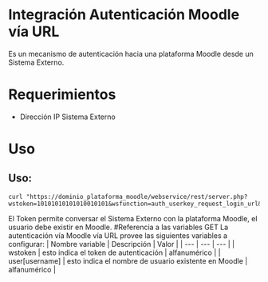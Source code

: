 # Integración Autenticación Moodle vía URL
Es un mecanismo de autenticación hacia una plataforma Moodle desde un Sistema Externo.
# Requerimientos
- Dirección IP Sistema Externo
# Uso
## Uso:
```
curl "https://dominio_plataforma_moodle/webservice/rest/server.php?wstoken=10101010101010010101&wsfunction=auth_userkey_request_login_url&moodlewsrestformat=json&user[username]=nombre_usuario"
```
El Token permite conversar el Sistema Externo con la plataforma Moodle, el usuario debe existir en Moodle.
#Referencia a las variables GET
La autenticación vía Moodle vía URL provee las siguientes variables a configurar:
| Nombre variable | Descripción                                          | Valor        |
| ---             | ---                                                  | ---          |
| wstoken         | esto indica el token de autenticación                | alfanumérico |
| user[username]  | esto indica el nombre de usuario existente en Moodle | alfanumérico |
